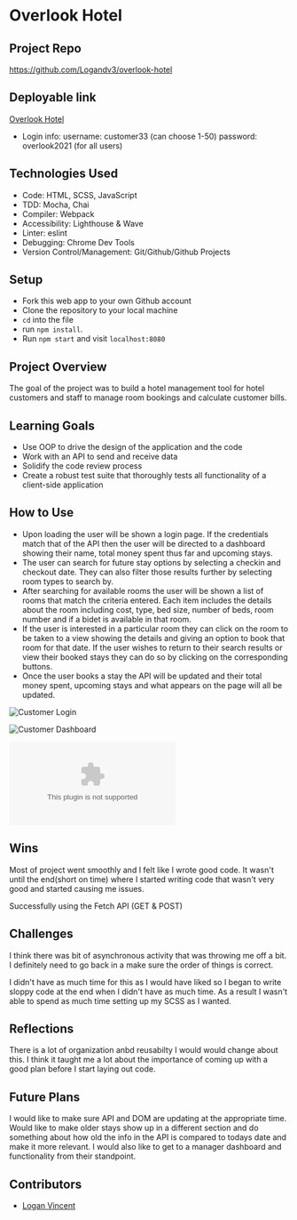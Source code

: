 # Overlook Hotel 



## Project Repo
https://github.com/Logandv3/overlook-hotel


## Deployable link
[Overlook Hotel](https://logandv3.github.io/overlook-hotel/)
- Login info: 
  username: customer33 (can choose 1-50)
  password: overlook2021 (for all users)



## Technologies Used
* Code: HTML, SCSS, JavaScript
* TDD: Mocha, Chai
* Compiler: Webpack
* Accessibility: Lighthouse & Wave
* Linter: eslint
* Debugging: Chrome Dev Tools
* Version Control/Management: Git/Github/Github Projects


## Setup
- Fork this web app to your own Github account
- Clone the repository to your local machine
- `cd` into the file
- run `npm install`.
- Run `npm start` and visit `localhost:8080`


## Project Overview
The goal of the project was to build a hotel management tool for hotel customers and staff to manage room bookings and calculate customer bills.


## Learning Goals
* Use OOP to drive the design of the application and the code
* Work with an API to send and receive data
* Solidify the code review process
* Create a robust test suite that thoroughly tests all functionality of a client-side application


## How to Use

- Upon loading the user will be shown a login page.  If the credentials match that of the API then the user will be directed to a dashboard showing their name, total money spent thus far and upcoming stays.
- The user can search for future stay options by selecting a checkin and checkout date.  They can also filter those results further by selecting room types to search by. 
- After searching for available rooms the user will be shown a list of rooms that match the criteria entered.  Each item includes the details about the room including cost, type, bed size, number of beds, room number and if a bidet is available in that room.
- If the user is interested in a particular room they can click on the room to be taken to a view showing the details and giving an option to book that room for that date. If the user wishes to return to their search results or view their booked stays they can do so by clicking on the corresponding buttons.
- Once the user books a stay the API will be updated and their total money spent, upcoming stays and what appears on the page will all be updated.


![Customer Login](https://user-images.githubusercontent.com/81990507/135199418-2b36ab09-85a0-4014-b4ef-414d1d587187.png)


![Customer Dashboard](https://user-images.githubusercontent.com/81990507/135199599-93d043a4-cb6c-4631-9803-41d7902b43ed.png)

![Search Recording.gif.zip](https://github.com/Logandv3/overlook-hotel/files/7248727/Search.Recording.gif.zip)


## Wins
Most of project went smoothly and I felt like I wrote good code.  It wasn't until the end(short on time) where I started writing code that wasn't very good and started causing me issues.

Successfully using the Fetch API (GET & POST)


## Challenges
I think there was bit of asynchronous activity that was throwing me off a bit.  I definitely need to go back in a make sure the order of things is correct.   

I didn't have as much time for this as I would have liked so I began to write sloppy code at the end when I didn't have as much time.  As a result I wasn't able to spend as much time setting up my SCSS as I wanted.


## Reflections
There is a lot of organization anbd reusabilty I would would change about this.  I think it taught me a lot about the importance of coming up with a good plan before I start laying out code.


## Future Plans
I would like to make sure API and DOM are updating at the appropriate time.  Would like to make older stays show up in a different section and do something about how old the info in the API is compared to todays date and make it more relevant.  I would also like to get to a manager dashboard and functionality from their standpoint.



## Contributors
- [Logan Vincent](https://github.com/Logandv3)

